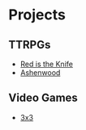 # Projects <!-- {docsify-ignore-all} -->

## TTRPGs

* [Red is the Knife](projects/RitK.md)
* [Ashenwood](projects/Ashenwood.md)

## Video Games

* [3x3](projects/3x3.md)